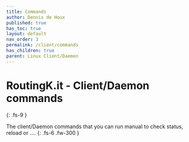 ```yaml
---
title: Commands
author: Dennis de Houx
published: true
has_toc: true
layout: default
nav_order: 3
permalink: /client/commands
has_children: true
parent: Linux Client/Daemon
---
```


# RoutingK.it - Client/Daemon commands

{: .fs-9 }

The client/Daemon commands that you can run manual to check status, reload or ....
{: .fs-6 .fw-300 }
